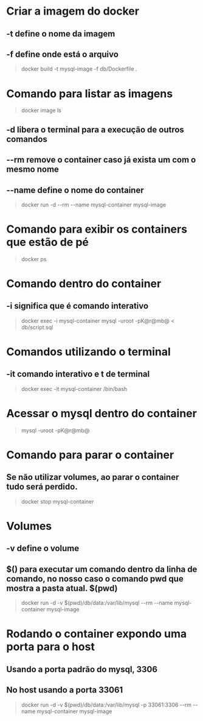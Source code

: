
# Criar a imagem do docker 
## -t define o nome da imagem 
## -f define onde está o arquivo
> docker build -t mysql-image -f db/Dockerfile .


# Comando para listar as imagens
> docker image ls 

## -d libera o terminal para a execução de outros comandos
## --rm remove o container caso já exista um com o mesmo nome
## --name define o nome do container
> docker run -d --rm --name mysql-container mysql-image

# Comando para exibir os containers que estão de pé
> docker ps

# Comando dentro do container
## -i significa que é comando interativo
> docker exec -i mysql-container mysql -uroot -pK@r@mb@ < db/script.sql

# Comandos utilizando o terminal 
## -it comando interativo e t de terminal
> docker exec -it mysql-container /bin/bash

# Acessar o mysql dentro do container
> mysql -uroot -pK@r@mb@ 

# Comando para parar o container
## Se não utilizar volumes, ao parar o container tudo será perdido.
> docker stop mysql-container

# Volumes
## -v define o volume
## $() para executar um comando dentro da linha de comando, no nosso caso o comando pwd que mostra a pasta atual. $(pwd)
> docker run -d -v $(pwd)/db/data:/var/lib/mysql --rm --name mysql-container mysql-image

# Rodando o container expondo uma porta para o host
## Usando a porta padrão do mysql, 3306
## No host usando a porta 33061 
> docker run -d -v $(pwd)/db/data:/var/lib/mysql -p 33061:3306 --rm --name mysql-container mysql-image
